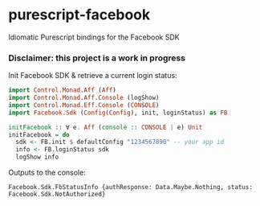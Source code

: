 # purescript-facebook
Idiomatic Purescript bindings for the Facebook SDK

### Disclaimer: this project is a work in progress

Init Facebook SDK & retrieve a current login status:

``` purescript
import Control.Monad.Aff (Aff)
import Control.Monad.Aff.Console (logShow)
import Control.Monad.Eff.Console (CONSOLE)
import Facebook.Sdk (Config(Config), init, loginStatus) as FB

initFacebook :: ∀ e. Aff (console :: CONSOLE | e) Unit
initFacebook = do
  sdk <- FB.init $ defaultConfig "1234567890" -- your app id
  info <- FB.loginStatus sdk
  logShow info
```

Outputs to the console:
```
Facebook.Sdk.FbStatusInfo {authResponse: Data.Maybe.Nothing, status: Facebook.Sdk.NotAuthorized}
```
